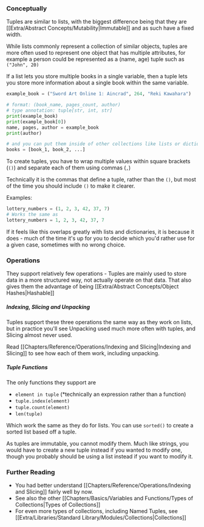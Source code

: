 ### Conceptually
Tuples are similar to lists, with the biggest difference being that they are [[Extra/Abstract Concepts/Mutability|Immutable]] and as such have a fixed width.

While lists commonly represent a collection of similar objects, tuples are more often used to represent one object that has multiple attributes, for example a person could be represented as a (name, age) tuple such as `("John", 20)`

If a list lets you store multiple books in a single variable, then a tuple lets you store more information about a single book within the same variable.

```py
example_book = ("Sword Art Online 1: Aincrad", 264, "Reki Kawahara")

# format: (book_name, pages_count, author)
# type annotation: tuple[str, int, str]
print(example_book)
print(example_book[0])
name, pages, author = example_book
print(author)

# and you can put them inside of other collections like lists or dictionaries
books = [book_1, book_2, ...]
```

To create tuples, you have to wrap multiple values within square brackets (`()`) and separate each of them using commas (`,`)

Technically it is the commas that define a tuple, rather than the `()`, but most of the time you should include `()` to make it clearer.

Examples:
```py
lottery_numbers = (1, 2, 3, 42, 37, 7)
# Works the same as
lottery_numbers = 1, 2, 3, 42, 37, 7
```

If it feels like this overlaps greatly with lists and dictionaries, it is because it does - much of the time it's up for you to decide which you'd rather use for a given case, sometimes with no wrong choice.

### Operations

They support relatively few operations - Tuples are mainly used to store data in a more structured way, not actually operate on that data.
That also gives them the advantage of being [[Extra/Abstract Concepts/Object Hashes|Hashable]]

##### Indexing, Slicing and Unpacking

Tuples support these three operations the same way as they work on lists, but in practice you'll see Unpacking used much more often with tuples, and Slicing almost never used.

Read [[Chapters/Reference/Operations/Indexing and Slicing|Indexing and Slicing]] to see how each of them work, including unpacking.

##### Tuple Functions

The only functions they support are
- `element in tuple` (\*technically an expression rather than a function)
- `tuple.index(element)`
- `tuple.count(element)`
- `len(tuple)`

Which work the same as they do for lists.
You can use `sorted()` to create a sorted list based off a tuple.

As tuples are immutable, you cannot modify them. Much like strings, you would have to create a new tuple instead if you wanted to modify one, though you probably should be using a list instead if you want to modify it.

### Further Reading

- You had better understand [[Chapters/Reference/Operations/Indexing and Slicing]] fairly well by now.
- See also the other [[Chapters/Basics/Variables and Functions/Types of Collections|Types of Collections]]
- For even more types of collections, including Named Tuples, see [[Extra/Libraries/Standard Library/Modules/Collections|Collections]]
